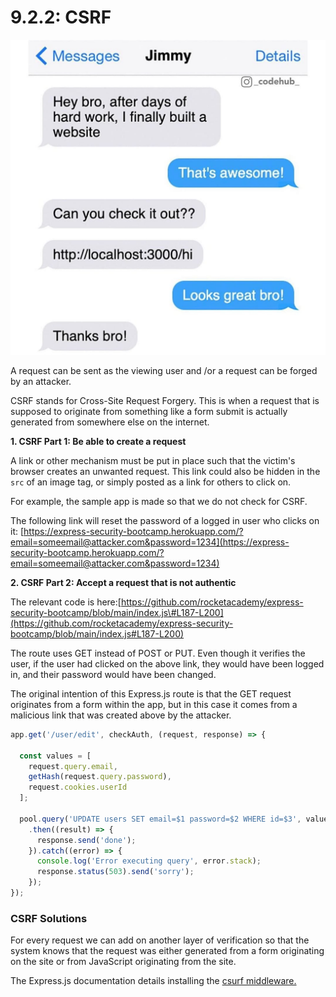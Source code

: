 # 9.2.2: CSRF

![](../../.gitbook/assets/v184yggcq5s41.jpg)

A request can be sent as the viewing user and /or a request can be forged by an attacker.

CSRF stands for Cross-Site Request Forgery. This is when a request that is supposed to originate from something like a form submit is actually generated from somewhere else on the internet.

**1. CSRF Part 1: Be able to create a request**

A link or other mechanism must be put in place such that the victim's browser creates an unwanted request. This link could also be hidden in the `src` of an image tag, or simply posted as a link for others to click on.

For example, the sample app is made so that we do not check for CSRF.

The following link will reset the password of a logged in user who clicks on it: [https://express-security-bootcamp.herokuapp.com/?email=someemail@attacker.com&password=1234](https://express-security-bootcamp.herokuapp.com/?email=someemail@attacker.com&password=1234)

**2. CSRF Part 2: Accept a request that is not authentic**  
  
The relevant code is here:[https://github.com/rocketacademy/express-security-bootcamp/blob/main/index.js\#L187-L200](https://github.com/rocketacademy/express-security-bootcamp/blob/main/index.js#L187-L200)  
  
The route uses GET instead of POST or PUT. Even though it verifies the user, if the user had clicked on the above link, they would have been logged in, and their password would have been changed. 

The original intention of this Express.js route is that the GET request originates from a form within the app, but in this case it comes from a malicious link that was created above by the attacker.

```javascript
app.get('/user/edit', checkAuth, (request, response) => {

  const values = [
    request.query.email,
    getHash(request.query.password),
    request.cookies.userId
  ];

  pool.query('UPDATE users SET email=$1 password=$2 WHERE id=$3', values)
    .then((result) => {
      response.send('done');
    }).catch((error) => {
      console.log('Error executing query', error.stack);
      response.status(503).send('sorry');
    });
});
```

### CSRF Solutions

For every request we can add on another layer of verification so that the system knows that the request was either generated from a form originating on the site or from JavaScript originating from the site.

The Express.js documentation details installing the [csurf middleware. ](http://expressjs.com/en/resources/middleware/csurf.html)

